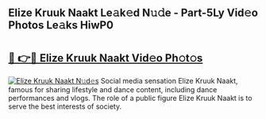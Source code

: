 ## Elize Kruuk Naakt Le𝚊k𝚎d N𝚞𝚍e - Part-5Ly Vid𝚎o Photos Le𝚊ks HiwP0

# <h2><a href="http://fb4xy97.evod.top/?m=Elize+Kruuk+Naakt">🔗 👉🔴 Elize Kruuk Naakt Vid𝚎o Ph𝚘t𝚘s</a></h2>

[![Elize Kruuk Naakt N𝚞d𝚎s](https://i.imgur.com/8V9OHl7.gif)](http://fb4xy97.evod.top/?m=Elize+Kruuk+Naakt)
Social media sensation Elize Kruuk Naakt, famous for sharing lifestyle and dance content, including dance performances and vlogs. The role of a public figure Elize Kruuk Naakt is to serve the best interests of society. 
